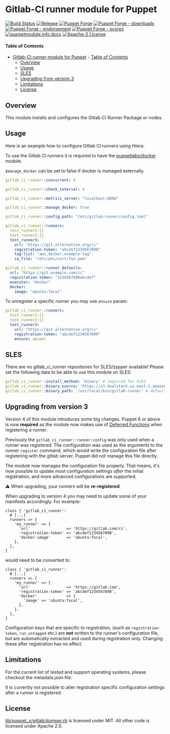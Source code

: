 # Gitlab-CI runner module for Puppet

[![Build Status](https://github.com/voxpupuli/puppet-gitlab_ci_runner/workflows/CI/badge.svg)](https://github.com/voxpupuli/puppet-gitlab_ci_runner/actions?query=workflow%3ACI)
[![Release](https://github.com/voxpupuli/puppet-gitlab_ci_runner/actions/workflows/release.yml/badge.svg)](https://github.com/voxpupuli/puppet-gitlab_ci_runner/actions/workflows/release.yml)
[![Puppet Forge](https://img.shields.io/puppetforge/v/puppet/gitlab_ci_runner.svg)](https://forge.puppetlabs.com/puppet/gitlab_ci_runner)
[![Puppet Forge - downloads](https://img.shields.io/puppetforge/dt/puppet/gitlab_ci_runner.svg)](https://forge.puppetlabs.com/puppet/gitlab_ci_runner)
[![Puppet Forge - endorsement](https://img.shields.io/puppetforge/e/puppet/gitlab_ci_runner.svg)](https://forge.puppetlabs.com/puppet/gitlab_ci_runner)
[![Puppet Forge - scores](https://img.shields.io/puppetforge/f/puppet/gitlab_ci_runner.svg)](https://forge.puppetlabs.com/puppet/gitlab_ci_runner)
[![puppetmodule.info docs](http://www.puppetmodule.info/images/badge.png)](http://www.puppetmodule.info/m/puppet-gitlab_ci_runner)
[![Apache-2 License](https://img.shields.io/github/license/voxpupuli/puppet-gitlab_ci_runner.svg)](LICENSE)

#### Table of Contents

- [Gitlab-CI runner module for Puppet](#gitlab-ci-runner-module-for-puppet)
      - [Table of Contents](#table-of-contents)
  - [Overview](#overview)
  - [Usage](#usage)
  - [SLES](#sles)
  - [Upgrading from version 3](#upgrading-from-version-3)
  - [Limitations](#limitations)
  - [License](#license)

## Overview

This module installs and configures the Gitlab CI Runner Package or nodes.

## Usage

Here is an example how to configure Gitlab CI runners using Hiera:

To use the Gitlab CI runners it is required to have the [puppetlabs/docker](https://forge.puppetlabs.com/puppetlabs/docker) module.

`$manage_docker` can be set to false if docker is managed externally.

```yaml
gitlab_ci_runner::concurrent: 4

gitlab_ci_runner::check_interval: 4

gitlab_ci_runner::metrics_server: "localhost:8888"

gitlab_ci_runner::manage_docker: true

gitlab_ci_runner::config_path: "/etc/gitlab-runner/config.toml"

gitlab_ci_runner::runners:
  test_runner1:{}
  test_runner2:{}
  test_runner3:
    url: "https://git.alternative.org/ci"
    registration-token: "abcdef1234567890"
    tag-list: "aws,docker,example-tag"
    ca_file: "/etc/pki/cert/foo.pem"

gitlab_ci_runner::runner_defaults:
  url: "https://git.example.com/ci"
  registration-token: "1234567890abcdef"
  executor: "docker"
  docker:
    image: "ubuntu:focal"
```

To unregister a specific runner you may use `ensure` param:

```yaml
gitlab_ci_runner::runners:
  test_runner1:{}
  test_runner2:{}
  test_runner3:
    url: "https://git.alternative.org/ci"
    registration-token: "abcdef1234567890"
    ensure: absent
```

## SLES

There are no gitlab_ci_runner repositories for SLES/zypper available!
Please set the following data to be able to use this module on SLES:

```yaml
gitlab_ci_runner::install_method: 'binary' # required for SLES
gitlab_ci_runner::binary_source: 'https://s3.dualstack.us-east-1.amazonaws.com/gitlab-runner-downloads/latest/binaries/gitlab-runner-linux-amd64' # default value
gitlab_ci_runner::binary_path: '/usr/local/bin/gitlab-runner' # default value
```

## Upgrading from version 3

Version 4 of this module introduces some big changes.
Puppet 6 or above is now **required** as the module now makes use of [Deferred Functions](https://puppet.com/docs/puppet/6/deferring_functions.html) when registering a runner.

Previously the `gitlab_ci_runner::runner:config` was only used when a runner was registered.
The configuration was used as the arguments to the runner `register` command, which would write the configuration file after registering with the gitlab server.
Puppet did not manage this file directly.

The module now manages the configuration file properly.
That means, it's now possible to update most configuration settings *after* the initial registration, and more advanced configurations are supported.

:warning: When upgrading, your runners will be **re-registered**.

When upgrading to version 4 you may need to update some of your manifests accordingly.
For example:

```puppet
class { 'gitlab_ci_runner':
  # [...]
  runners => {
    'my_runner' => {
      'url'                => 'https://gitlab.com/ci',
      'registration-token' => 'abcdef1234567890',
      'docker-image'       => 'ubuntu:focal',
    },
  },
}
```

would need to be converted to:

```puppet
class { 'gitlab_ci_runner':
  # [...]
  runners => {
    'my_runner' => {
      'url'                => 'https://gitlab.com',
      'registration-token' => 'abcdef1234567890',
      'docker'             => {
        'image' => 'ubuntu:focal',
      },
    },
  },
}
```

Configuration keys that are specific to registration, (such as `registration-token`, `run_untagged` etc.) are **not** written to the runner's configuration file, but are automatically extracted and used during registration only.
Changing these after registration has no affect.

## Limitations

For the current list of tested and support operating systems, please checkout the metadata.json file.

It is currently not possible to alter registration specific configuration settings after a runner is registered.

## License

[lib/puppet_x/gitlab/dumper.rb](lib/puppet_x/gitlab/dumper.rb) is licensed under MIT. All other code is licensed under Apache 2.0.

